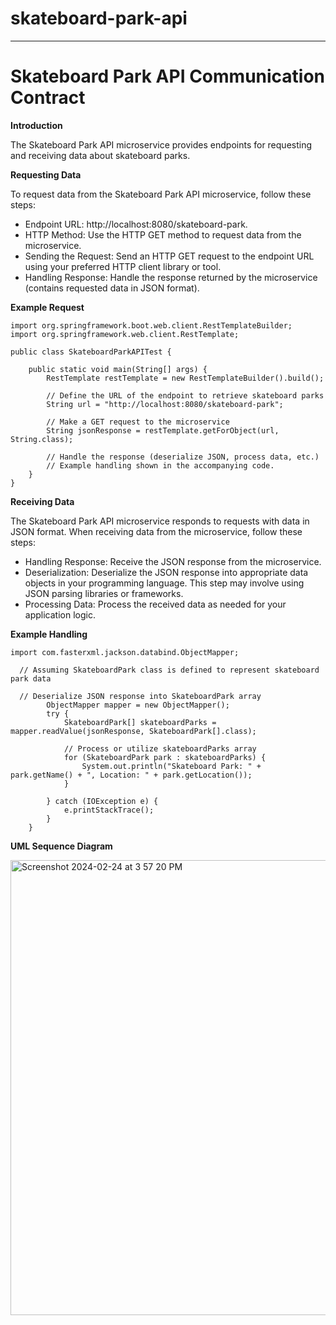 # skateboard-park-api

---

# Skateboard Park API Communication Contract

**Introduction**

The Skateboard Park API microservice provides endpoints for requesting and receiving data about skateboard parks.

**Requesting Data**

To request data from the Skateboard Park API microservice, follow these steps:

- Endpoint URL: http://localhost:8080/skateboard-park.
- HTTP Method: Use the HTTP GET method to request data from the microservice.
- Sending the Request: Send an HTTP GET request to the endpoint URL using your preferred HTTP client library or tool.
- Handling Response: Handle the response returned by the microservice (contains requested data in JSON format).

**Example Request**
```
import org.springframework.boot.web.client.RestTemplateBuilder;
import org.springframework.web.client.RestTemplate;

public class SkateboardParkAPITest {

    public static void main(String[] args) {
        RestTemplate restTemplate = new RestTemplateBuilder().build();

        // Define the URL of the endpoint to retrieve skateboard parks
        String url = "http://localhost:8080/skateboard-park";

        // Make a GET request to the microservice
        String jsonResponse = restTemplate.getForObject(url, String.class);

        // Handle the response (deserialize JSON, process data, etc.)
        // Example handling shown in the accompanying code.
    }
}
```

**Receiving Data**

The Skateboard Park API microservice responds to requests with data in JSON format. When receiving data from the microservice, follow these steps:

- Handling Response: Receive the JSON response from the microservice.
- Deserialization: Deserialize the JSON response into appropriate data objects in your programming language. This step may involve using JSON parsing libraries or frameworks.
- Processing Data: Process the received data as needed for your application logic.

**Example Handling**
```
import com.fasterxml.jackson.databind.ObjectMapper;

  // Assuming SkateboardPark class is defined to represent skateboard park data

  // Deserialize JSON response into SkateboardPark array
        ObjectMapper mapper = new ObjectMapper();
        try {
            SkateboardPark[] skateboardParks = mapper.readValue(jsonResponse, SkateboardPark[].class);

            // Process or utilize skateboardParks array
            for (SkateboardPark park : skateboardParks) {
                System.out.println("Skateboard Park: " + park.getName() + ", Location: " + park.getLocation());
            }

        } catch (IOException e) {
            e.printStackTrace();
        }
    }

```

**UML Sequence Diagram**

<img width="728" alt="Screenshot 2024-02-24 at 3 57 20 PM" src="https://github.com/debbie-nguyen/skateboard-park-api/assets/93893043/0ed3d7c0-c25a-47bf-801b-a7e8ab8ef5cd">


